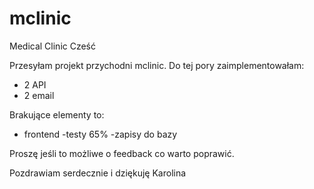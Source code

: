 # mclinic
Medical Clinic
Cześć 

Przesyłam projekt przychodni mclinic.
Do tej pory zaimplementowałam:
- 2 API
- 2 email

Brakujące elementy to:
- frontend
-testy 65%
-zapisy do bazy

Proszę jeśli to możliwe o feedback co warto poprawić. 

Pozdrawiam serdecznie i dziękuję
Karolina
